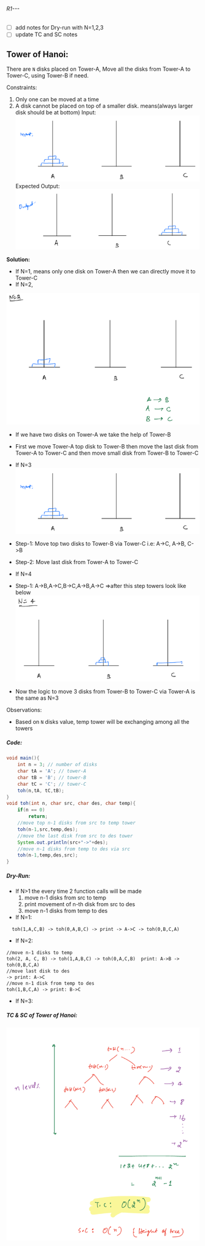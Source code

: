 ###### R1---
- [ ] add notes for Dry-run with N=1,2,3
- [ ] update TC and SC notes
## Tower of Hanoi:
There are `N` disks placed on Tower-A, Move all the disks from Tower-A to Tower-C, using Tower-B if need.

Constraints:
1. Only one can be moved at a time
2. A disk cannot be placed on top of a smaller disk. means(always larger disk should be at bottom)
   Input:
   ![tower_of_honoi_input.png](../images/tower_of_honoi_input.png)
   Expected Output:
   ![tower_of_honoi_input.png](../images/tower_of_honoi_output.png)

**Solution:**
- If N=1, means only one disk on Tower-A then we can directly move it to Tower-C
- If N=2,

![tower_of_honoi_input_n_2.png](../images/tower_of_honoi_input_n_2.png)

- If we have two disks on Tower-A we take the help of Tower-B
- First we move Tower-A top disk to Tower-B then move the last disk from Tower-A to Tower-C and then move small disk from Tower-B to Tower-C

- If N=3
  ![img.png](../images/tower_of_honoi_input.png)
- Step-1: Move top two disks to Tower-B via Tower-C i.e: A->C, A->B, C->B
- Step-2: Move last disk from Tower-A to Tower-C
- If N=4
- Step-1: A->B,A->C,B->C,A->B,A->C =>after this step towers look like below
  ![tower_of_honoi_input_n_4_after_step-1.png](../images/tower_of_honoi_input_n_4_after_step-1.png)
- Now the logic to move 3 disks from Tower-B to Tower-C via Tower-A is the same as N=3

Observations:
- Based on `N` disks value, temp tower will be exchanging among all the towers

##### Code:
```java
void main(){
    int n = 3; // number of disks
    char tA = 'A'; // tower-A
    char tB = 'B'; // tower-B
    char tC = 'C'; // tower-C
    toh(n,tA, tC,tB);
}
void toh(int n, char src, char des, char temp){
    if(n == 0)
        return;
    //move top n-1 disks from src to temp tower
    toh(n-1,src,temp,des);
    //move the last disk from src to des tower
    System.out.println(src+"->"+des);
    //move n-1 disks from temp to des via src
    toh(n-1,temp,des,src);
}
```

##### Dry-Run:
- If N>1 the every time 2 function calls will be made
    1. move n-1 disks from src to temp
    2. print movement of n-th disk from src to des
    3. move n-1 disks from temp to des
- If N=1:
````text
  toh(1,A,C,B) -> toh(0,A,B,C) -> print -> A->C -> toh(0,B,C,A)
````
- If N=2:
````text
//move n-1 disks to temp
toh(2, A, C, B) -> toh(1,A,B,C) -> toh(0,A,C,B)  print: A->B -> toh(0,B,C,A) 
//move last disk to des
-> print: A->C
//move n-1 disk from temp to des
toh(1,B,C,A) -> print: B->C
````
- If N=3:


##### TC & SC of Tower of Hanoi:
![tc_sc_tower_of_hanoi_sol.png](../images/tc_sc_tower_of_hanoi_sol.png)
